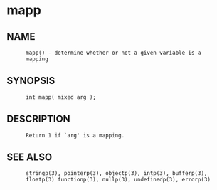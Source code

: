 # mapp
## NAME
          mapp() - determine whether or not a given variable is a
          mapping

## SYNOPSIS
          int mapp( mixed arg );

## DESCRIPTION
          Return 1 if `arg' is a mapping.

## SEE ALSO
          stringp(3), pointerp(3), objectp(3), intp(3), bufferp(3),
          floatp(3) functionp(3), nullp(3), undefinedp(3), errorp(3)
